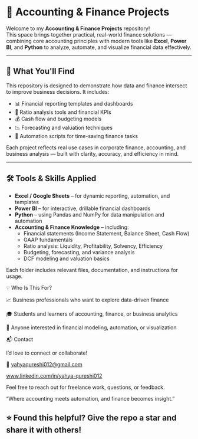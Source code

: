 # 💼 Accounting & Finance Projects

Welcome to my **Accounting & Finance Projects** repository!  
This space brings together practical, real-world finance solutions — combining core accounting principles with modern tools like **Excel**, **Power BI**, and **Python** to analyze, automate, and visualize financial data effectively.

---

## 📌 What You'll Find

This repository is designed to demonstrate how data and finance intersect to improve business decisions. It includes:

- 📊 Financial reporting templates and dashboards  
- 🧮 Ratio analysis tools and financial KPIs  
- 💰 Cash flow and budgeting models  
- 📉 Forecasting and valuation techniques  
- 🔁 Automation scripts for time-saving finance tasks

Each project reflects real use cases in corporate finance, accounting, and business analysis — built with clarity, accuracy, and efficiency in mind.

---

## 🛠 Tools & Skills Applied

- **Excel / Google Sheets** – for dynamic reporting, automation, and templates  
- **Power BI** – for interactive, drillable financial dashboards  
- **Python** – using Pandas and NumPy for data manipulation and automation  
- **Accounting & Finance Knowledge** – including:
  - Financial statements (Income Statement, Balance Sheet, Cash Flow)
  - GAAP fundamentals
  - Ratio analysis: Liquidity, Profitability, Solvency, Efficiency
  - Budgeting, forecasting, and variance analysis
  - DCF modeling and valuation basics

Each folder includes relevant files, documentation, and instructions for usage.

💡 Who Is This For?

📈 Business professionals who want to explore data-driven finance

🎓 Students and learners of accounting, finance, or business analytics

🧠 Anyone interested in financial modeling, automation, or visualization

📬 Contact

I’d love to connect or collaborate!

📧 yahyaqureshi012@gmail.com

www.linkedin.com/in/yahya-qureshi012

Feel free to reach out for freelance work, questions, or feedback.


“Where accounting meets automation, and finance becomes insight.”

## ⭐ Found this helpful? Give the repo a star and share it with others!



